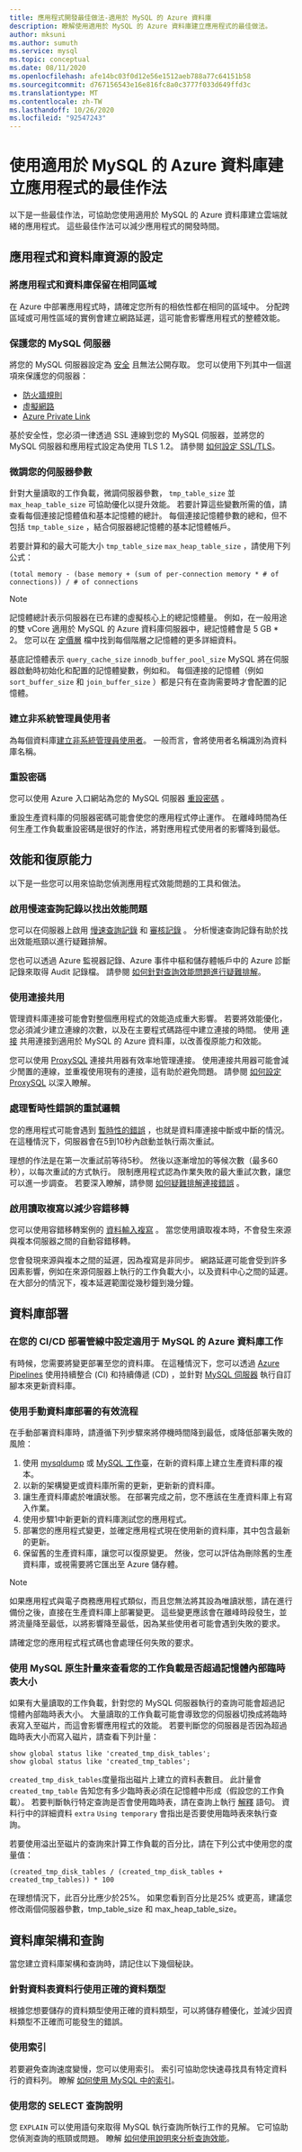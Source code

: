```yaml
---
title: 應用程式開發最佳做法-適用於 MySQL 的 Azure 資料庫
description: 瞭解使用適用於 MySQL 的 Azure 資料庫建立應用程式的最佳做法。
author: mksuni
ms.author: sumuth
ms.service: mysql
ms.topic: conceptual
ms.date: 08/11/2020
ms.openlocfilehash: afe14bc03f0d12e56e1512aeb788a77c64151b58
ms.sourcegitcommit: d767156543e16e816fc8a0c3777f033d649ffd3c
ms.translationtype: MT
ms.contentlocale: zh-TW
ms.lasthandoff: 10/26/2020
ms.locfileid: "92547243"
---
```

# <a name="best-practices-for-building-an-application-with-azure-database-for-mysql"></a>使用適用於 MySQL 的 Azure 資料庫建立應用程式的最佳作法 

以下是一些最佳作法，可協助您使用適用於 MySQL 的 Azure 資料庫建立雲端就緒的應用程式。 這些最佳作法可以減少應用程式的開發時間。 

## <a name="configuration-of-application-and-database-resources"></a>應用程式和資料庫資源的設定

### <a name="keep-the-application-and-database-in-the-same-region"></a>將應用程式和資料庫保留在相同區域
在 Azure 中部署應用程式時，請確定您所有的相依性都在相同的區域中。 分配跨區域或可用性區域的實例會建立網路延遲，這可能會影響應用程式的整體效能。 

### <a name="keep-your-mysql-server-secure"></a>保護您的 MySQL 伺服器
將您的 MySQL 伺服器設定為 [安全](./concepts-security.md) 且無法公開存取。 您可以使用下列其中一個選項來保護您的伺服器： 
- [防火牆規則](./concepts-firewall-rules.md)
- [虛擬網路](./concepts-data-access-and-security-vnet.md) 
- [Azure Private Link](./concepts-data-access-security-private-link.md)

基於安全性，您必須一律透過 SSL 連線到您的 MySQL 伺服器，並將您的 MySQL 伺服器和應用程式設定為使用 TLS 1.2。 請參閱 [如何設定 SSL/TLS](./concepts-ssl-connection-security.md)。 

### <a name="tune-your-server-parameters"></a>微調您的伺服器參數
針對大量讀取的工作負載，微調伺服器參數， `tmp_table_size` 並 `max_heap_table_size` 可協助優化以提升效能。 若要計算這些變數所需的值，請查看每個連接記憶體值和基本記憶體的總計。 每個連接記憶體參數的總和，但不包括 `tmp_table_size` ，結合伺服器總記憶體的基本記憶體帳戶。

若要計算和的最大可能大小 `tmp_table_size` `max_heap_table_size` ，請使用下列公式：

```(total memory - (base memory + (sum of per-connection memory * # of connections)) / # of connections```

>[!NOTE]
> 記憶體總計表示伺服器在已布建的虛擬核心上的總記憶體量。  例如，在一般用途的雙 vCore 適用於 MySQL 的 Azure 資料庫伺服器中，總記憶體會是 5 GB * 2。 您可以在 [定價層](./concepts-pricing-tiers.md) 檔中找到每個階層之記憶體的更多詳細資料。
>
> 基底記憶體表示 `query_cache_size` `innodb_buffer_pool_size` MySQL 將在伺服器啟動時初始化和配置的記憶體變數，例如和。 每個連接的記憶體（例如 `sort_buffer_size` 和 `join_buffer_size` ）都是只有在查詢需要時才會配置的記憶體。

### <a name="create-non-admin-users"></a>建立非系統管理員使用者 
為每個資料庫[建立非系統管理員使用者](./howto-create-users.md)。 一般而言，會將使用者名稱識別為資料庫名稱。

### <a name="reset-your-password"></a>重設密碼
您可以使用 Azure 入口網站為您的 MySQL 伺服器 [重設密碼](./howto-create-manage-server-portal.md#update-admin-password) 。 

重設生產資料庫的伺服器密碼可能會使您的應用程式停止運作。 在離峰時間為任何生產工作負載重設密碼是很好的作法，將對應用程式使用者的影響降到最低。

## <a name="performance-and-resiliency"></a>效能和復原能力 
以下是一些您可以用來協助您偵測應用程式效能問題的工具和做法。

### <a name="enable-slow-query-logs-to-identify-performance-issues"></a>啟用慢速查詢記錄以找出效能問題
您可以在伺服器上啟用 [慢速查詢記錄](./concepts-server-logs.md) 和 [審核記錄](./concepts-audit-logs.md) 。 分析慢速查詢記錄有助於找出效能瓶頸以進行疑難排解。 

您也可以透過 Azure 監視器記錄、Azure 事件中樞和儲存體帳戶中的 Azure 診斷記錄來取得 Audit 記錄檔。 請參閱 [如何針對查詢效能問題進行疑難排解](./howto-troubleshoot-query-performance.md)。

### <a name="use-connection-pooling"></a>使用連接共用
管理資料庫連接可能會對整個應用程式的效能造成重大影響。 若要將效能優化，您必須減少建立連線的次數，以及在主要程式碼路徑中建立連接的時間。 使用 [連接](./concepts-connectivity.md#access-databases-by-using-connection-pooling-recommended) 共用連接到適用於 MySQL 的 Azure 資料庫，以改善復原能力和效能。 

您可以使用 [ProxySQL](https://proxysql.com/) 連接共用器有效率地管理連接。 使用連接共用器可能會減少閒置的連線，並重複使用現有的連接，這有助於避免問題。 請參閱 [如何設定 ProxySQL](https://techcommunity.microsoft.com/t5/azure-database-for-mysql/connecting-efficiently-to-azure-database-for-mysql-with-proxysql/ba-p/1279842) 以深入瞭解。 

### <a name="retry-logic-to-handle-transient-errors"></a>處理暫時性錯誤的重試邏輯
您的應用程式可能會遇到 [暫時性的錯誤](./concepts-connectivity.md#handling-transient-errors) ，也就是資料庫連接中斷或中斷的情況。 在這種情況下，伺服器會在5到10秒內啟動並執行兩次重試。 

理想的作法是在第一次重試前等待5秒。 然後以逐漸增加的等候次數（最多60秒），以每次重試的方式執行。 限制應用程式認為作業失敗的最大重試次數，讓您可以進一步調查。 若要深入瞭解，請參閱 [如何疑難排解連接錯誤](./howto-troubleshoot-common-connection-issues.md) 。 

### <a name="enable-read-replication-to-mitigate-failovers"></a>啟用讀取複寫以減少容錯移轉
您可以使用容錯移轉案例的 [資料輸入複寫](./howto-data-in-replication.md) 。 當您使用讀取複本時，不會發生來源與複本伺服器之間的自動容錯移轉。 

您會發現來源與複本之間的延遲，因為複寫是非同步。 網路延遲可能會受到許多因素影響，例如在來源伺服器上執行的工作負載大小，以及資料中心之間的延遲。 在大部分的情況下，複本延遲範圍從幾秒鐘到幾分鐘。

## <a name="database-deployment"></a>資料庫部署 

### <a name="configure-an-azure-database-for-mysql-task-in-your-cicd-deployment-pipeline"></a>在您的 CI/CD 部署管線中設定適用于 MySQL 的 Azure 資料庫工作
有時候，您需要將變更部署至您的資料庫。 在這種情況下，您可以透過 [Azure Pipelines](https://azure.microsoft.com/services/devops/pipelines/) 使用持續整合 (CI) 和持續傳遞 (CD) ，並針對 [MySQL 伺服器](/azure/devops/pipelines/tasks/deploy/azure-mysql-deployment?view=azure-devops&preserve-view=true) 執行自訂腳本來更新資料庫。

### <a name="use-an-effective-process-for-manual-database-deployment"></a>使用手動資料庫部署的有效流程 
在手動部署資料庫時，請遵循下列步驟來將停機時間降到最低，或降低部署失敗的風險： 

1. 使用 [mysqldump](https://dev.mysql.com/doc/refman/8.0/en/mysqldump.html) 或 [MySQL 工作臺](https://dev.mysql.com/doc/workbench/en/wb-admin-export-import-management.html)，在新的資料庫上建立生產資料庫的複本。 
2. 以新的架構變更或資料庫所需的更新，更新新的資料庫。 
3. 讓生產資料庫處於唯讀狀態。 在部署完成之前，您不應該在生產資料庫上有寫入作業。 
4. 使用步驟1中新更新的資料庫測試您的應用程式。
5. 部署您的應用程式變更，並確定應用程式現在使用新的資料庫，其中包含最新的更新。 
6. 保留舊的生產資料庫，讓您可以復原變更。 然後，您可以評估為刪除舊的生產資料庫，或視需要將它匯出至 Azure 儲存體。 

>[!NOTE]
>如果應用程式與電子商務應用程式類似，而且您無法將其設為唯讀狀態，請在進行備份之後，直接在生產資料庫上部署變更。 這些變更應該會在離峰時段發生，並將流量降至最低，以將影響降至最低，因為某些使用者可能會遇到失敗的要求。 
>
>請確定您的應用程式程式碼也會處理任何失敗的要求。

### <a name="use-mysql-native-metrics-to-see-if-your-workload-is-exceeding-in-memory-temporary-table-sizes"></a>使用 MySQL 原生計量來查看您的工作負載是否超過記憶體內部臨時表大小
如果有大量讀取的工作負載，針對您的 MySQL 伺服器執行的查詢可能會超過記憶體內部臨時表大小。 大量讀取的工作負載可能會導致您的伺服器切換成將臨時表寫入至磁片，而這會影響應用程式的效能。 若要判斷您的伺服器是否因為超過臨時表大小而寫入磁片，請查看下列計量：

```
show global status like 'created_tmp_disk_tables';
show global status like 'created_tmp_tables';
```
`created_tmp_disk_tables`度量指出磁片上建立的資料表數目。 此計量會 `created_tmp_table` 告知您有多少臨時表必須在記憶體中形成（假設您的工作負載）。 若要判斷執行特定查詢是否會使用臨時表，請在查詢上執行 [解釋](https://dev.mysql.com/doc/refman/8.0/en/explain.html) 語句。 資料行中的詳細資料 `extra` `Using temporary` 會指出是否要使用臨時表來執行查詢。

若要使用溢出至磁片的查詢來計算工作負載的百分比，請在下列公式中使用您的度量值：

```(created_tmp_disk_tables / (created_tmp_disk_tables + created_tmp_tables)) * 100```

在理想情況下，此百分比應少於25%。 如果您看到百分比是25% 或更高，建議您修改兩個伺服器參數，tmp_table_size 和 max_heap_table_size。

## <a name="database-schema-and-queries"></a>資料庫架構和查詢

當您建立資料庫架構和查詢時，請記住以下幾個秘訣。

### <a name="use-the-right-datatype-for-your-table-columns"></a>針對資料表資料行使用正確的資料類型
根據您想要儲存的資料類型使用正確的資料類型，可以將儲存體優化，並減少因資料類型不正確而可能發生的錯誤。

### <a name="use-indexes"></a>使用索引
若要避免查詢速度變慢，您可以使用索引。 索引可協助您快速尋找具有特定資料行的資料列。 瞭解 [如何使用 MySQL 中的索引](https://dev.mysql.com/doc/refman/8.0/en/mysql-indexes.html)。

### <a name="use-explain-for-your-select-queries"></a>使用您的 SELECT 查詢說明
您 `EXPLAIN` 可以使用語句來取得 MySQL 執行查詢所執行工作的見解。 它可協助您偵測查詢的瓶頸或問題。 瞭解 [如何使用說明來分析查詢效能](./howto-troubleshoot-query-performance.md)。